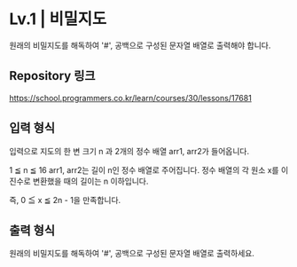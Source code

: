 # Lv.1 | 비밀지도

원래의 비밀지도를 해독하여 '#', 공백으로 구성된 문자열 배열로 출력해야 합니다.

## Repository 링크

https://school.programmers.co.kr/learn/courses/30/lessons/17681

## 입력 형식

입력으로 지도의 한 변 크기 n 과 2개의 정수 배열 arr1, arr2가 들어옵니다.

1 ≦ n ≦ 16
arr1, arr2는 길이 n인 정수 배열로 주어집니다.
정수 배열의 각 원소 x를 이진수로 변환했을 때의 길이는 n 이하입니다.

즉, 0 ≦ x ≦ 2n - 1을 만족합니다.

## 출력 형식

원래의 비밀지도를 해독하여 '#', 공백으로 구성된 문자열 배열로 출력하세요.
